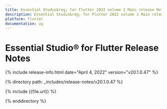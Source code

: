 ```yaml
---
title: Essential Studio&reg; for Flutter 2022 volume 1 Main release Release Notes  
description: Essential Studio&reg; for Flutter 2022 volume 1 Main release Release Notes  
platform: flutter
documentation: ug
---
```


# Essential Studio&reg; for Flutter  Release Notes  

{% include release-info.html date="April 4, 2022" version="v20.1.0.47" %} 

{% directory path: _includes/release-notes/v20.1.0.47 %}

{% include {{file.url}} %}

{% enddirectory %}